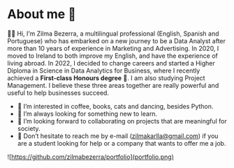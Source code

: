 # About me 📂

👋🏼 Hi, I’m Zilma Bezerra, a multilingual professional (English, Spanish and Portuguese) who has embarked on a new journey to be a Data Analyst after more than 10 years of experience in Marketing and Advertising. In 2020, I moved to Ireland to both improve my English, and have the experience of living abroad. In 2022, I decided to change careers and started a Higher Diploma in Science in Data Analytics for Business, where I recently achieved a **First-class Honours degree** 🥇. I am also studying Project Management. I believe these three areas together are really powerful and useful to help businesses succeed.

- 🥰 I’m interested in coffee, books, cats and dancing, besides Python.
- 🌱 I’m always looking for something new to learn.
- 🤝 I’m looking forward to collaborating on projects that are meaningful for society.
- 📧 Don’t hesitate to reach me by e-mail (zilmakarlla@gmail.com) if you are a student looking for help or a company that wants to offer me a job.

![https://github.com/zilmabezerra/portfolio](portfolio.png)

<!---
zilmabezerra/zilmabezerra is a ✨ special ✨ repository because its `README.md` (this file) appears on your GitHub profile.
You can click the Preview link to take a look at your changes.
--->

